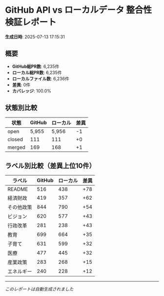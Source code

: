 # GitHub API vs ローカルデータ 整合性検証レポート

**生成日時**: 2025-07-13 17:15:31

## 概要

- **GitHub総PR数**: 6,235件
- **ローカル総PR数**: 6,235件
- **ローカルファイル数**: 6,236件
- **差異**: 0件
- **カバレッジ**: 100.0%

## 状態別比較

| 状態 | GitHub | ローカル | 差異 |
|------|--------|----------|------|
| open | 5,955 | 5,956 | -1 |
| closed | 111 | 111 | +0 |
| merged | 169 | 168 | +1 |

## ラベル別比較（差異上位10件）

| ラベル | GitHub | ローカル | 差異 |
|--------|--------|----------|------|
| README | 516 | 438 | +78 |
| 経済財政 | 419 | 357 | +62 |
| その他政策 | 844 | 790 | +54 |
| ビジョン | 620 | 577 | +43 |
| 行政改革 | 281 | 238 | +43 |
| 教育 | 699 | 664 | +35 |
| 子育て | 631 | 599 | +32 |
| 医療 | 477 | 445 | +32 |
| 産業政策 | 283 | 268 | +15 |
| エネルギー | 240 | 228 | +12 |

---
*このレポートは自動生成されました*